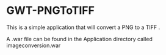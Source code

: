 # GWT-PNGToTIFF
This is a simple application that will convert a PNG  to a TIFF .

A .war file can be found in the Application directory called imageconversion.war
